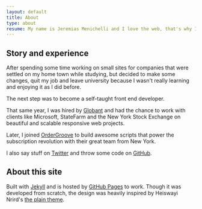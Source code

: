 ```yaml
---
layout: default
title: About
type: about
resume: My name is Jeremias Menichelli and I love the web, that's why I work as a front end developer to make it better, using JavaScript and CSS to build beautiful products, with a big eye on usability and performance.
---
```


## Story and experience

After spending some time working on small sites for companies that were settled on my home town while studying, but decided to make some changes, quit my job and leave university because I wasn't really learning and enjoying it as I did before.

The next step was to become a self-taught front end developer.

That same year, I was hired by <a href="https://www.globant.com" target="_blank">Globant</a> and had the chance to work with clients like Microsoft, StateFarm and the New York Stock Exchange on beautiful and scalable responsive web projects.

Later, I joined <a href="https://www.ordergroove.com" target="_blank">OrderGroove</a> to build awesome scripts that power the subscription revolution with their great team from New York.

I also say stuff on [Twitter][tw] and throw some code on [GitHub][gh].

## About this site

Built with [Jekyll][1] and is hosted by [GitHub Pages][2] to work. Though it was developed from scratch, the design was heavily inspired by Heiswayi Nrird's [the plain theme][3].

[tw]: https://twitter.com/jeremenichelli
[gh]: https://github.com/jeremenichelli

[1]: https://www.jekyllrb.com
[2]: https://pages.github.com
[3]: https://heiswayi.github.io/the-plain/
